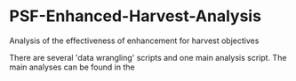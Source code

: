 # PSF-Enhanced-Harvest-Analysis
Analysis of the effectiveness of enhancement for harvest objectives

There are several 'data wrangling' scripts and one main analysis script. The main analyses can be found in the 
